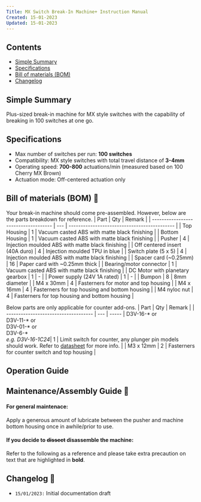 ```yaml
---
Title: MX Switch Break-In Machine+ Instruction Manual
Created: 15-01-2023
Updated: 15-01-2023
---
```


## Contents
- [Simple Summary](#Simple-Summary)
- [Specifications](#Specifications)
- [Bill of materials (BOM)](#Bill-of-materials-(BOM))
- [Changelog](#Changelog)

## Simple Summary
Plus-sized break-in machine for MX style switches with the capability of breaking in 100 switches at one go.

## Specifications
- Max number of switches per run: **100 switches**
- Compatibility: MX style switches with total travel distance of **3-4mm**
- Operating speed: **700-800** actuations/min (measured based on 100 Cherry MX Brown)
- Actuation mode: Off-centered actuation only

## Bill of materials (BOM) 📜
Your break-in machine should come pre-assembled. However, below are the parts breakdown for reference.
| Part                                 | Qty | Remark                                       |
| ------------------------------------ | --- | -------------------------------------------- |
| Top Housing                          | 1   | Vacuum casted ABS with matte black finishing |
| Bottom Housing                       | 1   | Vacuum casted ABS with matte black finishing |
| Pusher                               | 4   | Injection moulded ABS with matte black finishing |
| Off centered insert (40A duro)       | 4   | Injection moulded TPU in blue |
| Switch plate (5 x 5)                 | 4   | Injection moulded ABS with matte black finishing |
| Spacer card (~0.25mm)                | 16  | Paper card with ~0.25mm thick |
| Bearing/motor connector              | 1   | Vacuum casted ABS with matte black finishing |
| DC Motor with planetary gearbox      | 1   | - |
| Power supply (24V 1A rated)          | 1   | - |
| Bumpon                               | 8   | 8mm diameter |
| M4 x 30mm                            | 4   | Fasterners for motor and top housing |
| M4 x 16mm                            | 4   | Fasterners for top housing and bottom housing |
| M4 nyloc nut                         | 4   | Fasterners for top housing and bottom housing |

Below parts are only applicable for counter add-ons.
| Part                                 | Qty | Remark  |
| ------------------------------------ | --- | -----
| D3V-16-\* or<br>D3V-11-\* or<br>D3V-01-\* or<br>D3V-6-\*<br> *e.g. D3V-16-1C24*| 1   | Limit switch for counter, any plunger pin models should work. Refer to [datasheet](/Production/Datasheet/D3V.pdf) for more info. |
| M3 x 12mm                            | 2   | Fasterners for counter switch and top housing |

## Operation Guide 

## Maintenance/Assembly Guide 🔧
#### For general maintenace:
Apply a generous amount of lubricate between the pusher and machine bottom housing once in awhile/prior to use.

#### If you decide to <del>dissect</del> disassemble the machine: 
Refer to the following as a reference and please take extra precaution on text that are highlighted in **bold**. 

## Changelog 📒
- `15/01/2023:` Initial documentation draft 
